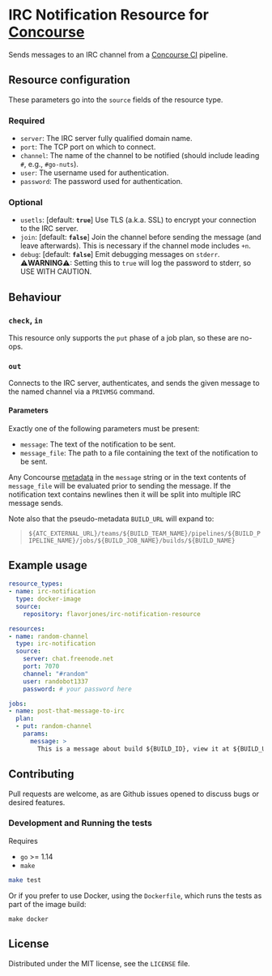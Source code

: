 # IRC Notification Resource for [Concourse](https://concourse.ci)

Sends messages to an IRC channel from a [Concourse CI](https://concourse.ci) pipeline.


## Resource configuration

These parameters go into the `source` fields of the resource type.


### Required

* `server`: The IRC server fully qualified domain name.
* `port`: The TCP port on which to connect.
* `channel`: The name of the channel to be notified (should include leading `#`, e.g., `#go-nuts`).
* `user`: The username used for authentication.
* `password`: The password used for authentication.


### Optional

* `usetls`: [default: __`true`__] Use TLS (a.k.a. SSL) to encrypt your connection to the IRC server.
* `join`: [default: __`false`__] Join the channel before sending the message (and leave afterwards). This is necessary if the channel mode includes `+n`.
* `debug`: [default: __`false`__] Emit debugging messages on `stderr`. ⚠__WARNING__⚠: Setting this to `true` will log the password to stderr, so USE WITH CAUTION.


## Behaviour

### `check`, `in`

This resource only supports the `put` phase of a job plan, so these are no-ops.


### `out`

Connects to the IRC server, authenticates, and sends the given message to the named channel via a `PRIVMSG` command.


#### Parameters

Exactly one of the following parameters must be present:

* `message`: The text of the notification to be sent.
* `message_file`: The path to a file containing the text of the notification to be sent.

Any Concourse [metadata][] in the `message` string or in the text contents of `message_file` will be evaluated prior to sending the message. If the notification text contains newlines then it will be split into multiple IRC message sends.

Note also that the pseudo-metadata `BUILD_URL` will expand to:

> `${ATC_EXTERNAL_URL}/teams/${BUILD_TEAM_NAME}/pipelines/${BUILD_PIPELINE_NAME}/jobs/${BUILD_JOB_NAME}/builds/${BUILD_NAME}`

  [metadata]: http://concourse.ci/implementing-resources.html#resource-metadata


## Example usage

``` yml
resource_types:
- name: irc-notification
  type: docker-image
  source:
    repository: flavorjones/irc-notification-resource

resources:
- name: random-channel
  type: irc-notification
  source:
    server: chat.freenode.net
    port: 7070
    channel: "#random"
    user: randobot1337
    password: # your password here

jobs:
- name: post-that-message-to-irc
  plan:
  - put: random-channel
    params:
      message: >
        This is a message about build ${BUILD_ID}, view it at ${BUILD_URL}
```


## Contributing

Pull requests are welcome, as are Github issues opened to discuss bugs or desired features.


### Development and Running the tests

Requires

* `go` >= 1.14
* `make`

``` sh
make test
```

Or if you prefer to use Docker, using the `Dockerfile`, which runs the tests as part of the image build:

```
make docker
```


## License

Distributed under the MIT license, see the `LICENSE` file.
